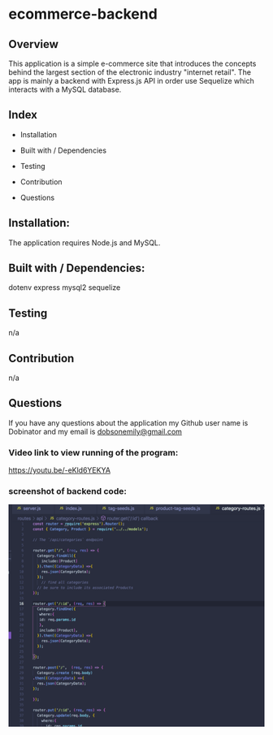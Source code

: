 # ecommerce-backend

## Overview

This application is a simple e-commerce site that introduces the concepts behind the largest section of the electronic industry "internet retail". The app is mainly a backend with Express.js API in order use Sequelize which interacts with a MySQL database.

## Index
* Installation

* Built with / Dependencies

* Testing

* Contribution

* Questions

## Installation:

The application requires Node.js and MySQL. 

## Built with / Dependencies: 
dotenv
express
mysql2
sequelize

## Testing
n/a 

## Contribution
n/a

## Questions
If you have any questions about the application my Github user name is Dobinator and my email is dobsonemily@gmail.com

### Video link to view running of the program: 

https://youtu.be/-eKld6YEKYA



### screenshot of backend code:
![ecommerce-backend](./assets/screenshot.png)
